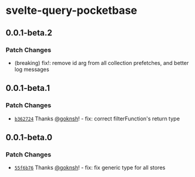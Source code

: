 # svelte-query-pocketbase

## 0.0.1-beta.2

### Patch Changes

- (breaking) fix!: remove id arg from all collection prefetches, and better log messages

## 0.0.1-beta.1

### Patch Changes

- [`b362724`](https://github.com/goknsh/svelte-query-pocketbase/commit/b362724a5e86f2ecdabd96e7024e6c539a9563d2) Thanks [@goknsh](https://github.com/goknsh)! - fix: correct filterFunction's return type

## 0.0.1-beta.0

### Patch Changes

- [`55f6b76`](https://github.com/goknsh/svelte-query-pocketbase/commit/55f6b76c3a591835a2f70b5efb51e8b01043178b) Thanks [@goknsh](https://github.com/goknsh)! - fix: fix generic type for all stores
